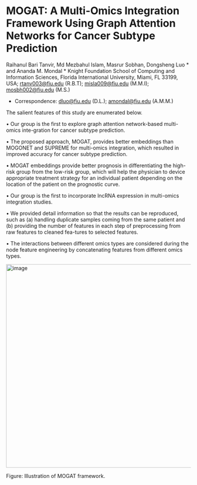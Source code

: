 # MOGAT: A Multi-Omics Integration Framework Using Graph Attention Networks for Cancer Subtype Prediction

Raihanul Bari Tanvir, Md Mezbahul Islam, Masrur Sobhan, Dongsheng Luo * and Ananda M. Mondal *
Knight Foundation School of Computing and Information Sciences, Florida International University, Miami, FL 33199, USA; 
rtanv003@fiu.edu (R.B.T); misla009@fiu.edu (M.M.I); mosbh002@fiu.edu (M.S.)
*	Correspondence: dluo@fiu.edu (D.L.); amondal@fiu.edu (A.M.M.)


The salient features of this study are enumerated below.

•	Our group is the first to explore graph attention network-based multi-omics inte-gration for cancer subtype prediction. 

•	The proposed approach, MOGAT, provides better embeddings than MOGONET and SUPREME for multi-omics integration, which resulted in improved accuracy for cancer subtype prediction.

•	MOGAT embeddings provide better prognosis in differentiating the high-risk group from the low-risk group, which will help the physician to device appropriate treatment strategy for an individual patient depending on the location of the patient on the prognostic curve.

•	Our group is the first to incorporate lncRNA expression in multi-omics integration studies.

•	We provided detail information so that the results can be reproduced, such as (a) handling duplicate samples coming from the same patient and (b) providing the number of features in each step of preprocessing from raw features to cleaned fea-tures to selected features. 

•	The interactions between different omics types are considered during the node feature engineering by concatenating features from different omics types.



<img width="553" alt="image" src="https://github.com/mldag2k18/MOGAT/assets/157138926/5d6f67c9-55c8-4358-ac93-bd9b4a13415c">

Figure: Illustration of MOGAT framework. 
